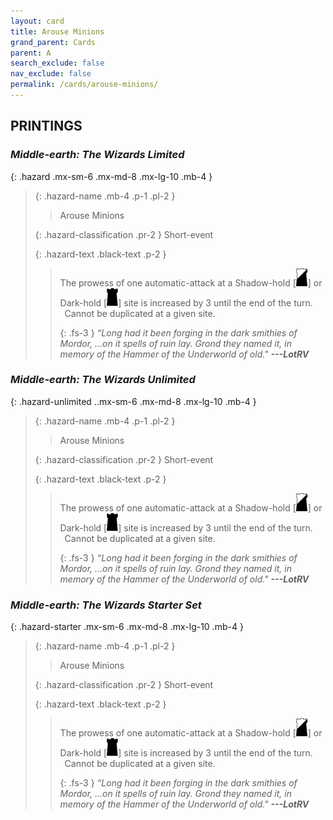 ```yaml
---
layout: card
title: Arouse Minions
grand_parent: Cards
parent: A
search_exclude: false
nav_exclude: false
permalink: /cards/arouse-minions/
---
```


## PRINTINGS


### _Middle-earth: The Wizards Limited_

{: .hazard .mx-sm-6 .mx-md-8 .mx-lg-10 .mb-4 }
> {: .hazard-name .mb-4 .p-1 .pl-2 }
> > <div class="hazard-mp"></div>
> > <div class="card-name">Arouse Minions</div>
>
> {: .hazard-classification .pr-2 }
> Short-event
>
> {: .hazard-text .black-text .p-2 }
> > The prowess of one automatic-attack at a Shadow-hold \[![](/assets/images/shadow-hold.svg)] or Dark-hold \[![](/assets/images/dark-hold.svg)] site is increased by 3 until the end of the turn. <br>&ensp;Cannot be duplicated at a given site. 
> > 
> > {: .fs-3 } 
> > _“Long had it been forging in the dark smithies of Mordor, ...on it spells of ruin lay. Grond they named it, in memory of the Hammer of the Underworld of old."_ ***---&#65279;LotRV*** 
>

### _Middle-earth: The Wizards Unlimited_

{: .hazard-unlimited ..mx-sm-6 .mx-md-8 .mx-lg-10 .mb-4 }
> {: .hazard-name .mb-4 .p-1 .pl-2 }
> > <div class="hazard-mp"></div>
> > <div class="card-name">Arouse Minions</div>
>
> {: .hazard-classification .pr-2 }
> Short-event
>
> {: .hazard-text .black-text .p-2 }
> > The prowess of one automatic-attack at a Shadow-hold \[![](/assets/images/shadow-hold.svg)] or Dark-hold \[![](/assets/images/dark-hold.svg)] site is increased by 3 until the end of the turn. <br>&ensp;Cannot be duplicated at a given site. 
> > 
> > {: .fs-3 } 
> > _“Long had it been forging in the dark smithies of Mordor, ...on it spells of ruin lay. Grond they named it, in memory of the Hammer of the Underworld of old."_ ***---&#65279;LotRV*** 
>

### _Middle-earth: The Wizards Starter Set_

{: .hazard-starter .mx-sm-6 .mx-md-8 .mx-lg-10 .mb-4 }
> {: .hazard-name .mb-4 .p-1 .pl-2 }
> > <div class="hazard-mp"></div>
> > <div class="card-name">Arouse Minions</div>
>
> {: .hazard-classification .pr-2 }
> Short-event
>
> {: .hazard-text .black-text .p-2 }
> > The prowess of one automatic-attack at a Shadow-hold \[![](/assets/images/shadow-hold.svg)] or Dark-hold \[![](/assets/images/dark-hold.svg)] site is increased by 3 until the end of the turn. <br>&ensp;Cannot be duplicated at a given site. 
> > 
> > {: .fs-3 } 
> > _“Long had it been forging in the dark smithies of Mordor, ...on it spells of ruin lay. Grond they named it, in memory of the Hammer of the Underworld of old."_ ***---&#65279;LotRV*** 
>
